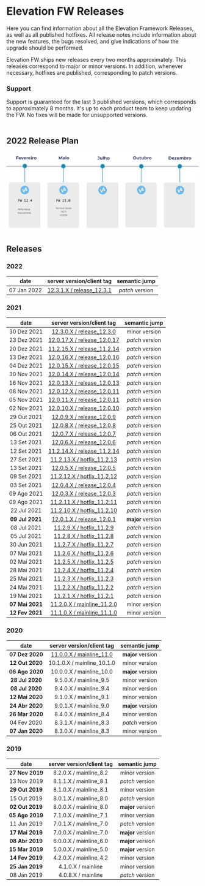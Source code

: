 # Elevation FW Releases

Here you can find information about all the Elevation Framework Releases, as well as all published hotfixes.
All release notes include information about the new features, the bugs resolved, and give indications of how the upgrade should be performed.

Elevation FW ships new releases every two months approximately. This releases correspond to major or minor versions.
In addition, whenever necessary, hotfixes are published, corresponding to patch versions.

### Support
Support is guaranteed for the last 3 published versions, which corresponds to approximately 8 months.
It's up to each product team to keep updating the FW. No fixes will be made for unsupported versions.
<br/><br/>

## 2022 Release Plan
<img src="./images/releasePlan2022.JPG" width="950">

## Releases

### **2022**

| date | server version/client tag | semantic jump |
| :---: | :---: | :---: |
| 07 Jan 2022 | [12.3.1.X / release_12.3.1](./12.3.0.X/README.md#hotfix-1231-7-jan-2022)        | _patch_ version   |

### **2021**

| date | server version/client tag | semantic jump |
| :---: | :---: | :---: |
| 30 Dez 2021 | [12.3.0.X / release_12.3.0](./12.3.0.X/README.md#hotfix-1230-30-dez-2021)       | minor version     |
| 23 Dez 2021 | [12.0.17.X / release_12.0.17](./12.0.1.X/README.md#hotfix-12017-23-dez-2021)    | _patch_ version   |
| 20 Dez 2021 | [11.2.15.X / release_11.2.14](./11.2.0.X/README.md#hotfix-11215-20-dez-2021)    | _patch_ version   |
| 13 Dez 2021 | [12.0.16.X / release_12.0.16](./12.0.1.X/README.md#hotfix-12016-13-dez-2021)    | _patch_ version   |
| 04 Dez 2021 | [12.0.15.X / release_12.0.15](./12.0.1.X/README.md#hotfix-12015-4-dez-2021)     | _patch_ version   |
| 30 Nov 2021 | [12.0.14.X / release_12.0.14](./12.0.1.X/README.md#hotfix-12014-30-nov-2021)    | _patch_ version   |
| 16 Nov 2021 | [12.0.13.X / release_12.0.13](./12.0.1.X/README.md#hotfix-12013-16-nov-2021)    | _patch_ version   |
| 08 Nov 2021 | [12.0.12.X / release_12.0.11](./12.0.1.X/README.md#hotfix-12012-8-nov-2021)     | _patch_ version   |
| 05 Nov 2021 | [12.0.11.X / release_12.0.11](./12.0.1.X/README.md#hotfix-12011-5-nov-2021)     | _patch_ version   |
| 02 Nov 2021 | [12.0.10.X / release_12.0.10](./12.0.1.X/README.md#hotfix-12010-2-nov-2021)     | _patch_ version   |
| 29 Out 2021 | [12.0.9.X / release_12.0.9](./12.0.1.X/README.md#hotfix-1209-29-out-2021)       | _patch_ version   |
| 25 Out 2021 | [12.0.8.X / release_12.0.8](./12.0.1.X/README.md#hotfix-1208-25-out-2021)       | _patch_ version   |
| 06 Out 2021 | [12.0.7.X / release_12.0.7](./12.0.1.X/README.md#hotfix-1207-6-out-2021)        | _patch_ version   |
| 13 Set 2021 | [12.0.6.X / release_12.0.6](./12.0.1.X/README.md#hotfix-1206-27-set-2021)       | _patch_ version   |
| 12 Set 2021 | [11.2.14.X / release_11.2.14](./11.2.0.X/README.md#hotfix-11214-12-set-2021)    | _patch_ version   |
| 27 Set 2021 | [11.2.13.X / hotfix_11.2.13](./11.2.0.X/README.md#hotfix-11213-27-set-2021)     | _patch_ version   |
| 13 Set 2021 | [12.0.5.X / release_12.0.5](./12.0.1.X/README.md#hotfix-1205-13-set-2021)       | _patch_ version   |
| 09 Set 2021 | [11.2.12.X / hotfix_11.2.12](./11.2.0.X/README.md#hotfix-11212-9-set-2021)      | _patch_ version   |
| 03 Set 2021 | [12.0.4.X / release_12.0.4](./12.0.1.X/README.md#hotfix-1204-3-set-2021)        | _patch_ version   |
| 09 Ago 2021 | [12.0.3.X / release_12.0.3](./12.0.1.X/README.md#hotfix-1203-9-ago-2021)        | _patch_ version   |
| 09 Ago 2021 | [11.2.11.X / hotfix_11.2.11](./11.2.0.X/README.md#hotfix-11211-9-ago-2021)      | _patch_ version   |
| 22 Jul 2021 | [11.2.10.X / hotfix_11.2.10](./11.2.0.X/README.md#hotfix-11210-22-jul-2021)     | _patch_ version   |
| **09 Jul 2021** | [12.0.1.X / release_12.0.1](./12.0.1.X/README.md)                           | **major** version |
| 08 Jul 2021 | [11.2.9.X / hotfix_11.2.9](./11.2.0.X/README.md#hotfix-1129-8-jul-2021)         | _patch_ version   |
| 05 Jul 2021 | [11.2.8.X / hotfix_11.2.8](./11.2.0.X/README.md#hotfix-1128-5-jul-2021)         | _patch_ version   |
| 30 Jun 2021 | [11.2.7.X / hotfix_11.2.7](./11.2.0.X/README.md#hotfix-1127-30-jun-2021)        | _patch_ version   |
| 07 Mai 2021 | [11.2.6.X / hotfix_11.2.6](./11.2.0.X/README.md#hotfix-1126-07-jun-2021)        | _patch_ version   |
| 02 Mai 2021 | [11.2.5.X / hotfix_11.2.5](./11.2.0.X/README.md#hotfix-1125-02-jun-2021)        | _patch_ version   |
| 28 Mai 2021 | [11.2.4.X / hotfix_11.2.4](./11.2.0.X/README.md#hotfix-1124-28-mai-2021)        | _patch_ version   |
| 25 Mai 2021 | [11.2.3.X / hotfix_11.2.3](./11.2.0.X/README.md#hotfix-1123-25-mai-2021)        | _patch_ version   |
| 24 Mai 2021 | [11.2.2.X / hotfix_11.2.2](./11.2.0.X/README.md#hotfix-1122-24-mai-2021)        | _patch_ version   |
| 19 Mai 2021 | [11.2.1.X / hotfix_11.2.1](./11.2.0.X/README.md#hotfix-1121-15-mai-2021)        | _patch_ version   |
| **07 Mai 2021** | [11.2.0.X / mainline_11.2.0](./11.2.0.X/README.md)                          | minor version     |
| **12 Fev 2021** | [11.1.0.X / mainline_11.1.0](./11.1.0.X/README.md)                          | minor version     |

### **2020**

| date | server version/client tag | semantic jump |
| :---: | :---: | :---: |
| **07 Dez 2020** | [11.0.0.X / mainline_11.0](./11.0.0.X/README.md)           | **major** version |
| **12 Out 2020** | 10.1.0.X / mainline_10.1.0                                 | minor version     |
| **06 Ago 2020** | 10.0.0.X / mainline_10.0                                   | **major** version |
| **28 Jul 2020** | 9.5.0.X / mainline_9.5                                     | minor version     |
| **08 Jul 2020** | 9.4.0.X / mainline_9.4                                     | minor version     |
| **12 Mai 2020** | 9.1.0.X / mainline_9.1                                     | minor version     |
| **24 Abr 2020** | 9.0.1.X / mainline_9.0                                     | **major** version |
| **26 Mar 2020** | 8.4.0.X / mainline_8.4                                     | minor version     |
| 04 Fev 2020 | 8.3.1.X / mainline_8.3                                         | _patch_ version   |
| **07 Jan 2020** | 8.3.0.X / mainline_8.3                                     | minor version     |

### **2019**

| date | server version/client tag | semantic jump |
| :---: | :---: | :---: |
| **27 Nov 2019** | 8.2.0.X / mainline_8.2                                     | minor version     |
| 13 Nov 2019     | 8.1.1.X / mainline_8.1                                     | _patch_ version   |
| **29 Out 2019** | 8.1.0.X / mainline_8.1                                     | minor version     |
| 15 Out 2019     | 8.0.1.X / mainline_8.0                                     | _patch_ version   |
| **02 Out 2019** | 8.0.0.X / mainline_8.0                                     | **major** version |
| **05 Ago 2019** | 7.1.0.X / mainline_7.1                                     | minor version     |
| 11 Jun 2019     | 7.0.1.X / mainline_7.0                                     | _patch_ version   |
| **17 Mai 2019** | 7.0.0.X / mainline_7.0                                     | **major** version |
| **08 Abr 2019** | 6.0.0.X / mainline_6.0                                     | **major** version |
| **15 Mar 2019** | 5.0.0.X / mainline_5.0                                     | **major** version |
| **14 Fev 2019** | 4.2.0.X / mainline_4.2                                     | minor version     |
| **25 Jan 2019** | 4.1.0.X / mainline                                         | minor version     |
| 08 Jan 2019     | 4.0.8.X / mainline                                         | _patch_ version   |

<br/><br/>
